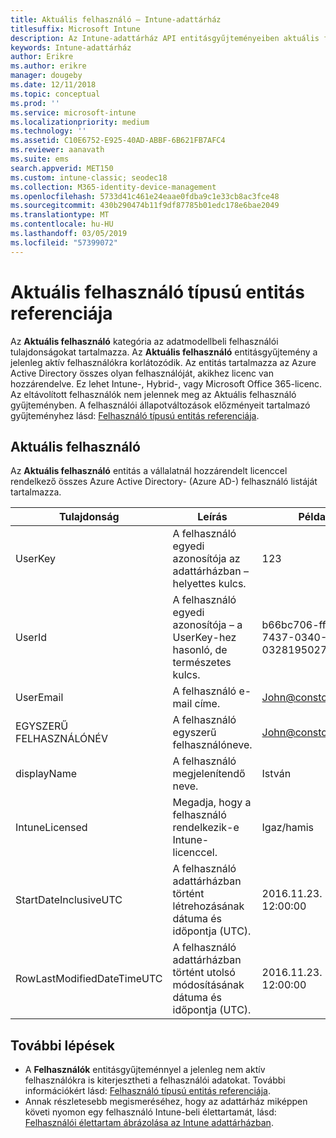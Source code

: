 ```yaml
---
title: Aktuális felhasználó – Intune-adattárház
titlesuffix: Microsoft Intune
description: Az Intune-adattárház API entitásgyűjteményeiben aktuális felhasználó kategóriájára vonatkozó referencia-témakör.
keywords: Intune-adattárház
author: Erikre
ms.author: erikre
manager: dougeby
ms.date: 12/11/2018
ms.topic: conceptual
ms.prod: ''
ms.service: microsoft-intune
ms.localizationpriority: medium
ms.technology: ''
ms.assetid: C10E6752-E925-40AD-ABBF-6B621FB7AFC4
ms.reviewer: aanavath
ms.suite: ems
search.appverid: MET150
ms.custom: intune-classic; seodec18
ms.collection: M365-identity-device-management
ms.openlocfilehash: 5733d41c461e24eaae0fdba9c1e33cb8ac3fce48
ms.sourcegitcommit: 430b290474b11f9df87785b01edc178e6bae2049
ms.translationtype: MT
ms.contentlocale: hu-HU
ms.lasthandoff: 03/05/2019
ms.locfileid: "57399072"
---
```

# <a name="reference-for-current-user-entity"></a>Aktuális felhasználó típusú entitás referenciája

Az **Aktuális felhasználó** kategória az adatmodellbeli felhasználói tulajdonságokat tartalmazza. Az **Aktuális felhasználó** entitásgyűjtemény a jelenleg aktív felhasználókra korlátozódik. Az entitás tartalmazza az Azure Active Directory összes olyan felhasználóját, akikhez licenc van hozzárendelve. Ez lehet Intune-, Hybrid-, vagy Microsoft Office 365-licenc. Az eltávolított felhasználók nem jelennek meg az Aktuális felhasználó gyűjteményben. A felhasználói állapotváltozások előzményeit tartalmazó gyűjteményhez lásd: [Felhasználó típusú entitás referenciája](reports-ref-user.md).


## <a name="current-user"></a>Aktuális felhasználó

Az **Aktuális felhasználó** entitás a vállalatnál hozzárendelt licenccel rendelkező összes Azure Active Directory- (Azure AD-) felhasználó listáját tartalmazza.

| Tulajdonság  | Leírás | Példa |
|---------|------------|--------|
| UserKey |A felhasználó egyedi azonosítója az adattárházban – helyettes kulcs. |123 |
| UserId |A felhasználó egyedi azonosítója – a UserKey-hez hasonló, de természetes kulcs. |b66bc706-ffff-7437-0340-032819502773 |
| UserEmail |A felhasználó e-mail címe. |John@constoso.com |
| EGYSZERŰ FELHASZNÁLÓNÉV | A felhasználó egyszerű felhasználóneve. | John@constoso.com |
| displayName |A felhasználó megjelenítendő neve. |István |
| IntuneLicensed |Megadja, hogy a felhasználó rendelkezik-e Intune-licenccel. |Igaz/hamis |
| StartDateInclusiveUTC |A felhasználó adattárházban történt létrehozásának dátuma és időpontja (UTC). |2016.11.23. 12:00:00 |
| RowLastModifiedDateTimeUTC |A felhasználó adattárházban történt utolsó módosításának dátuma és időpontja (UTC). |2016.11.23. 12:00:00 |

## <a name="next-steps"></a>További lépések
 - A **Felhasználók** entitásgyűjteménnyel a jelenleg nem aktív felhasználókra is kiterjesztheti a felhasználói adatokat. További információkért lásd: [Felhasználó típusú entitás referenciája](reports-ref-user.md).
 - Annak részletesebb megismeréséhez, hogy az adattárház miképpen követi nyomon egy felhasználó Intune-beli élettartamát, lásd: [Felhasználói élettartam ábrázolása az Intune adattárházban](reports-ref-user-timeline.md).
